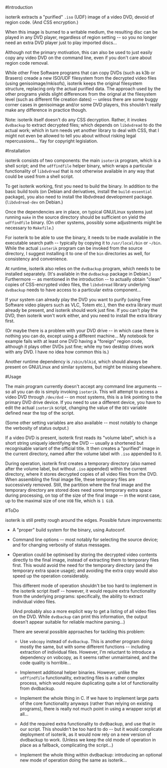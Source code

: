 #Introduction

isoterik extracts a "purified" `.iso` (UDF) image of a video DVD, devoid of
region code. (And CSS encryption.)

When this image is burned to a writable medium, the resulting disc can be
played in any DVD player, regardless of region setting -- so you no longer need
an extra DVD player just to play imported discs...

Although not the primary motivation, this can also be used to just easily copy
any video DVD on the command line, even if you don't care about region code
removal.

While other Free Software programs that can copy DVDs (such as k3b or Brasero)
creade a new ISO/UDF filesystem from the decrypted video files (using
genisoimage/mkisofs), isoterik keeps the original filesystem structure,
replacing only the actual purified data. The approach used by the other
programs yields slight differences from the orignal at the filesystem level
(such as different file creation dates) -- unless there are some buggy corner
cases in genisoimage and/or some DVD players, this shouldn't really make any
difference in practice though.

Note: isoterik itself doesn't do any CSS decryption. Rather, it invokes
`dvdbackup` to extract decrypted files; which depends on `libdvdread` to do the
actual work; which in turn needs yet another library to deal with CSS, that I
might not even be allowed to tell you about without risking legal
repercussions... Yay for copyright legislation.

#Installation

isoterik consists of two components: the main `isoterik` program, which is a
shell script; and the `udffindfile` helper binary, which wraps a particular
functionality of `libdvdread` that is not otherwise available in any way that
could be used from a shell script.

To get isoterik working, first you need to build the binary. In addition to the
basic build tools (on Debian and derivatives, install the `build-essential`
package), you also need to install the libdvdread development package.
(`libdvdread-dev` on Debian.)

Once the dependencies are in place, on typical GNU/Linux systems just running
`make` in the source directory should be sufficient on yield the `udffindfile`
binary. (On other systems, possibly some adjustments might be necessary to
`Makefile`.)

For isoterik to be able to use the binary, it needs to be made available in the
executable search path -- typically by copying it to `/usr/local/bin` or
`~/bin`. While the actual `isoterik` program can be invoked from the source
directory, I suggest installing it to one of the `bin` directories as well, for
consistency and convenience.

At runtime, isoterik also relies on the `dvdbackup` program, which needs to be
installed separately. (It's available in the `dvdbackup` package in Debian.)
Furthermore -- as mentioned in the introduction -- to actually obtain "clean"
copies of CSS-encrypted video files, the `libdvdread` library underlying
`dvdbackup` needs to have access to a particular extra component...

If your system can already play the DVD you want to purify (using Free Software
video players such as VLC, Totem etc.), then the extra library must already be
present, and isoterik should work just fine. If you can't play the DVD, then
isoterik won't work either, and you need to install the extra library first.

(Or maybe there is a problem with your DVD drive -- in which case there is
nothing you can do, except using a different machine... My notebook for example
fails with at least one DVD having a "foreign" region code, although it plays
other DVDs just fine; while my two desktop drives work with any DVD. I have no
idea how common this is.)

Another runtime dependency is `/sbin/blkid`, which should always be present on
GNU/Linux and similar systems, but might be missing elsewhere.

#Usage

The main program currently doesn't accept any command line arguments -- so all
you can do is simply invoking `isoterik`. This will attempt to access a video
DVD through `/dev/dvd` -- on most systems, this is a link pointing to the
primary DVD drive device. If you need to use a different device, you have to
edit the actual `isoterik` script, changing the value of the `DEV` variable
defined near the top of the script.

(Some other setting variables are also available -- most notably to change the
verbosity of status output.)

If a video DVD is present, isoterik first reads its "volume label", which is a
short string uniquely identifying the DVD -- usually a shortened but
recognisable variant of the official title. It then creates a "purified" image
in the current directory, named after the volume label with `.iso` appended to
it.

During operation, isoterik first creates a temporary directory (also named
after the volume label, but without `.iso` appended) within the current
directory, where it stores decrypted copies of all video files from the DVD.
When assembling the final image file, these temporary files are successively
removed. Still, the partition where the final image and the temporary directory
are stored does need some temporary extra space during processing, on top of
the size of the final image -- in the worst case, up to the maximal size of one
`VOB` file, which is `1 GiB`.

#ToDo

isoterik is still pretty rough around the edges. Possible future improvements:

  * A "proper" build system for the binary, using Autoconf.

  * Command line options -- most notably for selecting the source device; and
    for changing verbosity of status messages.

  * Operation could be optimised by storing the decrypted video contents
    directly to the final image, instead of extracting them to temporary files
    first. This would avoid the need for the temporary directory (and the
    temporary extra space usage); and avoiding the extra copy would also speed
    up the operation considerably.

    This different mode of operation shouldn't be too hard to implement in the
    isoterik script itself -- however, it would require extra functionality
    from the underlying programs: specifically, the ability to extract
    individual video files.

    (And probably also a more explicit way to get a listing of all video files
    on the DVD. While `dvdbackup` can print this information, the output
    doesn't appear suitable for reliable machine parsing...)

    There are several possible approaches for tackling this problem:

      * Use `vobcopy` instead of `dvdbackup`. This is another program doing
        mostly the same, but with some different functions -- including
        extraction of individual files. However, I'm reluctant to introduce a
        dependency on vobcopy, as it seems rather unmaintained, and the code
        quality is horrible...

      * Implement additional helper binaries. However, unlike the `udffindfile`
        functionality, extracting files is a rather complex process, which
        would require duplicating quite a lot of functionality from dvdbackup.

      * Implement the whole thing in C. If we have to implement large parts of
        the core functionality anyways (rather than relying on existing
        programs), there is really not much point in using a wrapper script at
        all...

      * Add the required extra functionality to dvdbackup, and use that in our
        script. This shouldn't be too hard to do -- but it would complicate
        deployment of isoterik, as it would now rely on a new version of
        dvdbackup to work. (Unless we keep the old mode of operation in place
        as a fallback, complicating the script...)

      * Implement the whole thing within dvdbackup: introducing an optional new
        mode of operation doing the same as isoterik...
